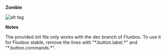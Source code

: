 <b>Zombie</b>

![alt tag](https://raw.githubusercontent.com/xexpanderx/Fluxbox-themes/master/Zombie/screenshot.png)

<b> Notes </b>

The provided init file only works with the dev branch of Fluxbox. To use it for Fluxbox stable, remove the lines with "\*.button.label.\*" and "\*.button.commands.\*".
